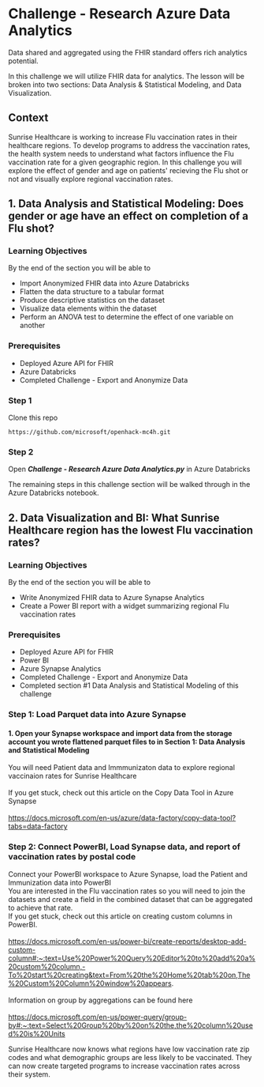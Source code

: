 # Challenge  - Research Azure Data Analytics

Data shared and aggregated using the FHIR standard offers rich analytics potential.

In this challenge we will utilize FHIR data for analytics. The lesson will be broken into two sections: Data Analysis & Statistical Modeling, and Data Visualization. 

## Context
Sunrise Healthcare is working to increase Flu vaccination rates in their healthcare regions. To develop programs to address the vaccination rates, the health system needs to understand what factors influence the Flu vaccination rate for a given geographic region. In this challenge you will explore the effect of gender and age on patients' recieving the Flu shot or not and visually explore regional vaccination rates.

## 1. Data Analysis and Statistical Modeling: Does gender or age have an effect on completion of a Flu shot?
### Learning Objectives
By the end of the section you will be able to
* Import Anonymized FHIR data into Azure Databricks
* Flatten the data structure to a tabular format
* Produce descriptive statistics on the dataset
* Visualize data elements within the dataset
* Perform an ANOVA test to determine the effect of one variable on another

### Prerequisites 
* Deployed Azure API for FHIR
* Azure Databricks
* Completed Challenge - Export and Anonymize Data

### Step 1
Clone this repo 

	https://github.com/microsoft/openhack-mc4h.git

### Step 2
Open  ***Challenge  - Research Azure Data Analytics.py***  in Azure Databricks

The remaining steps in this challenge section will be walked through in the Azure Databricks notebook.


 
## 2. Data Visualization and BI: What Sunrise Healthcare region has the lowest Flu vaccination rates?
### Learning Objectives
By the end of the section you will be able to 
* Write Anonymized FHIR data to Azure Synapse Analytics
* Create a Power BI report with a widget summarizing regional Flu vaccination rates

### Prerequisites 
* Deployed Azure API for FHIR
* Power BI
* Azure Synapse Analytics
* Completed Challenge - Export and Anonymize Data
* Completed section #1 Data Analysis and Statistical Modeling of this challenge

### Step 1: Load Parquet data into Azure Synapse

#### 1. Open your Synapse workspace and import data from the storage account you wrote flattened parquet files to in Section 1: Data Analysis and Statistical Modeling  <br />
You will need Patient data and Immmunizaton data to explore regional vaccinaion rates for Sunrise Healthcare <br />
<br />
If you get stuck, check out this article on the Copy Data Tool in Azure Synapse<br />
<br />
https://docs.microsoft.com/en-us/azure/data-factory/copy-data-tool?tabs=data-factory
<br />

### Step 2: Connect PowerBI, Load Synapse data, and report of vaccination rates by postal code <br />
Connect your PowerBI workspace to Azure Synapse, load the Patient and Immunization data into PowerBI<br />
You are interested in the Flu vaccination rates so you will need to join the datasets and create a field in the combined dataset that can be aggregated to achieve that rate.<br />
If you get stuck, check out this article on creating custom columns in PowerBI. <br />
<br />
https://docs.microsoft.com/en-us/power-bi/create-reports/desktop-add-custom-column#:~:text=Use%20Power%20Query%20Editor%20to%20add%20a%20custom%20column,-To%20start%20creating&text=From%20the%20Home%20tab%20on,The%20Custom%20Column%20window%20appears. <br />
<br />
Information on group by aggregations can be found here<br />
<br />
https://docs.microsoft.com/en-us/power-query/group-by#:~:text=Select%20Group%20by%20on%20the,the%20column%20used%20is%20Units
<br />


Sunrise Healthcare now knows what regions have low vaccination rate zip codes and what demographic groups are less likely to be vaccinated. They can now create targeted programs to increase vaccination rates across their system.
	
	
